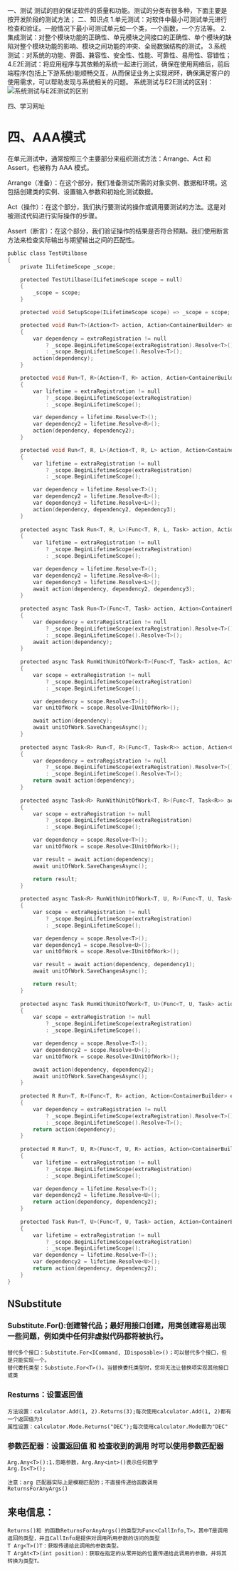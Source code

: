 一、测试
    测试的目的保证软件的质量和功能。测试的分类有很多种，下面主要是按开发阶段的测试方法；
二、知识点
    1.单元测试：对软件中最小可测试单元进行检查和验证。一般情况下最小可测试单元如一个类，一个函数，一个方法等。
    2.集成测试：对整个模块功能的正确性、单元模块之间接口的正确性、单个模块的缺陷对整个模块功能的影响、模块之间功能的冲突、全局数据结构的测试，
    3.系统测试：对系统的功能、界面、兼容性、安全性、性能、可靠性、易用性、容错性；
    4.E2E测试：将应用程序与其依赖的系统一起进行测试，确保在使用网络后，前后端程序(包括上下游系统)能顺畅交互，从而保证业务上实现闭环，确保满足客户的使用需求，可以帮助发现与系统相关的问题。
    系统测试与E2E测试的区别：
    ![系统测试与E2E测试的区别](https://github.com/xieyangp/notes/blob/main/image/Test/Test.pnga)

四、学习网址

#  四、AAA模式

在单元测试中，通常按照三个主要部分来组织测试方法：Arrange、Act 和 Assert，也被称为 AAA 模式。

Arrange（准备）：在这个部分，我们准备测试所需的对象实例、数据和环境。这包括创建类的实例、设置输入参数和初始化测试数据。

Act（操作）：在这个部分，我们执行要测试的操作或调用要测试的方法。这是对被测试代码进行实际操作的步骤。

Assert（断言）：在这个部分，我们验证操作的结果是否符合预期。我们使用断言方法来检查实际输出与期望输出之间的匹配性。



```C
public class TestUtilbase
{
    private ILifetimeScope _scope;

    protected TestUtilbase(ILifetimeScope scope = null)
    {
        _scope = scope;
    }

    protected void SetupScope(ILifetimeScope scope) => _scope = scope; //?

    protected void Run<T>(Action<T> action, Action<ContainerBuilder> extraRegistration = null)//无放回值
    {
        var dependency = extraRegistration != null
            ? _scope.BeginLifetimeScope(extraRegistration).Resolve<T>()
            : _scope.BeginLifetimeScope().Resolve<T>();
        action(dependency);
    }

    protected void Run<T, R>(Action<T, R> action, Action<ContainerBuilder> extraRegistration = null)//两个参数无返回值
    {
        var lifetime = extraRegistration != null
            ? _scope.BeginLifetimeScope(extraRegistration)
            : _scope.BeginLifetimeScope();

        var dependency = lifetime.Resolve<T>();
        var dependency2 = lifetime.Resolve<R>();
        action(dependency, dependency2);
    }

    protected void Run<T, R, L>(Action<T, R, L> action, Action<ContainerBuilder> extraRegistration = null)//三个无返回值
    {
        var lifetime = extraRegistration != null
            ? _scope.BeginLifetimeScope(extraRegistration)
            : _scope.BeginLifetimeScope();

        var dependency = lifetime.Resolve<T>();
        var dependency2 = lifetime.Resolve<R>();
        var dependency3 = lifetime.Resolve<L>();
        action(dependency, dependency2, dependency3);
    }
    
    protected async Task Run<T, R, L>(Func<T, R, L, Task> action, Action<ContainerBuilder> extraRegistration = null)//异步无返回
    {
        var lifetime = extraRegistration != null
            ? _scope.BeginLifetimeScope(extraRegistration)
            : _scope.BeginLifetimeScope();

        var dependency = lifetime.Resolve<T>();
        var dependency2 = lifetime.Resolve<R>();
        var dependency3 = lifetime.Resolve<L>();
        await action(dependency, dependency2, dependency3);
    }
    
    protected async Task Run<T>(Func<T, Task> action, Action<ContainerBuilder> extraRegistration = null)//异步一参数无返回值
    {
        var dependency = extraRegistration != null
            ? _scope.BeginLifetimeScope(extraRegistration).Resolve<T>()
            : _scope.BeginLifetimeScope().Resolve<T>();
        await action(dependency);
    }
    
    protected async Task RunWithUnitOfWork<T>(Func<T, Task> action, Action<ContainerBuilder> extraRegistration = null)//异步一参数无返回值保存
    {
        var scope = extraRegistration != null
            ? _scope.BeginLifetimeScope(extraRegistration)
            : _scope.BeginLifetimeScope();

        var dependency = scope.Resolve<T>();
        var unitOfWork = scope.Resolve<IUnitOfWork>();

        await action(dependency);
        await unitOfWork.SaveChangesAsync();
    }
    
    protected async Task<R> Run<T, R>(Func<T, Task<R>> action, Action<ContainerBuilder> extraRegistration = null)//异步一参数有返回值
    {
        var dependency = extraRegistration != null
            ? _scope.BeginLifetimeScope(extraRegistration).Resolve<T>()
            : _scope.BeginLifetimeScope().Resolve<T>();
        return await action(dependency);
    }
    
    protected async Task<R> RunWithUnitOfWork<T, R>(Func<T, Task<R>> action, Action<ContainerBuilder> extraRegistration = null)//一参数有返回值保存
    {
        var scope = extraRegistration != null
            ? _scope.BeginLifetimeScope(extraRegistration)
            : _scope.BeginLifetimeScope();

        var dependency = scope.Resolve<T>();
        var unitOfWork = scope.Resolve<IUnitOfWork>();

        var result = await action(dependency);
        await unitOfWork.SaveChangesAsync();

        return result;
    }
    
    protected async Task<R> RunWithUnitOfWork<T, U, R>(Func<T, U, Task<R>> action, Action<ContainerBuilder> extraRegistration = null)//异步两参数有放回值保存
    {
        var scope = extraRegistration != null
            ? _scope.BeginLifetimeScope(extraRegistration)
            : _scope.BeginLifetimeScope();

        var dependency = scope.Resolve<T>();
        var dependency1 = scope.Resolve<U>();
        var unitOfWork = scope.Resolve<IUnitOfWork>();

        var result = await action(dependency, dependency1);
        await unitOfWork.SaveChangesAsync();

        return result;
    }
    
    protected async Task RunWithUnitOfWork<T, U>(Func<T, U, Task> action, Action<ContainerBuilder> extraRegistration = null)//异步两参数无返回值保存
    {
        var scope = extraRegistration != null
            ? _scope.BeginLifetimeScope(extraRegistration)
            : _scope.BeginLifetimeScope();

        var dependency = scope.Resolve<T>();
        var dependency2 = scope.Resolve<U>();
        var unitOfWork = scope.Resolve<IUnitOfWork>();

        await action(dependency, dependency2);
        await unitOfWork.SaveChangesAsync();
    }
    
    protected R Run<T, R>(Func<T, R> action, Action<ContainerBuilder> extraRegistration = null)//一参数一返回值
    {
        var dependency = extraRegistration != null
            ? _scope.BeginLifetimeScope(extraRegistration).Resolve<T>()
            : _scope.BeginLifetimeScope().Resolve<T>();
        return action(dependency);
    }
    
    protected R Run<T, U, R>(Func<T, U, R> action, Action<ContainerBuilder> extraRegistration = null)//两参数一返回值
    {
        var lifetime = extraRegistration != null
            ? _scope.BeginLifetimeScope(extraRegistration)
            : _scope.BeginLifetimeScope();

        var dependency = lifetime.Resolve<T>();
        var dependency2 = lifetime.Resolve<U>();
        return action(dependency, dependency2);
    }
    
    protected Task Run<T, U>(Func<T, U, Task> action, Action<ContainerBuilder> extraRegistration = null)//异步两参数无返回值
    {
        var lifetime = extraRegistration != null
            ? _scope.BeginLifetimeScope(extraRegistration)
            : _scope.BeginLifetimeScope();
        var dependency = lifetime.Resolve<T>();
        var dependency2 = lifetime.Resolve<U>();
        return action(dependency, dependency2);
    }
}
```
## NSubstitute
###  Substitute.For<Interface>():创建替代品；最好用接口创建，用类创建容易出现一些问题，例如类中任何非虚拟代码都将被执行。
    替代多个接口：Substitute.For<ICommand, IDisposable>()；可以替代多个接口，但是只能实现一个。
    替代委托类型：Substiute.For<T>()。当替换委托类型时，您将无法让替换项实现其他接口或类
### Resturns：设置返回值
    方法设置：calculator.Add(1, 2).Returns(3);每次使用calculator.Add(1, 2)都有一个返回值为3
    属性设置：calculator.Mode.Returns("DEC");每次使用calculator.Mode都为"DEC"
### 参数匹配器：设置返回值 和 检查收到的调用 时可以使用参数匹配器   
    Arg.Any<T>():1.忽略参数，Arg.Any<int>()表示任何数字
    Arg.Is<T>();
   
    注意：arg 匹配器实际上是模糊匹配的；不直接传递给函数调用
    ReturnsForAnyArgs()
## 来电信息：
    Returns()和 的函数ReturnsForAnyArgs()的类型为Func<CallInfo,T>，其中T是调用返回的类型，并且CallInfo是提供对调用所用参数的访问的类型  
    T Arg<T>()T：获取传递给此调用的参数类型。  
    T ArgAt<T>(int position)：获取在指定的从零开始的位置传递给此调用的参数，并将其转换为类型T。
